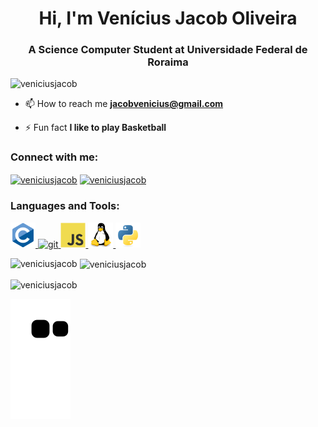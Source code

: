 <h1 align="center">Hi, I'm Venícius Jacob Oliveira</h1>
<h3 align="center">A Science Computer Student at Universidade Federal de Roraima</h3>

<p align="left"> <img src="https://komarev.com/ghpvc/?username=veniciusjacob&label=Profile%20views&color=0e21b4&style=flat" alt="veniciusjacob" /> </p>

- 📫 How to reach me **jacobvenicius@gmail.com**

- ⚡ Fun fact **I like to play Basketball**

<h3 align="left">Connect with me:</h3>
<p align="left">
<a href="https://linkedin.com/in/veniciusjacob" target="blank"><img align="center" src="https://raw.githubusercontent.com/rahuldkjain/github-profile-readme-generator/master/src/images/icons/Social/linked-in-alt.svg" alt="veniciusjacob" height="30" width="40" /></a>
<a href="https://instagram.com/veniciusjacob" target="blank"><img align="center" src="https://raw.githubusercontent.com/rahuldkjain/github-profile-readme-generator/master/src/images/icons/Social/instagram.svg" alt="veniciusjacob" height="30" width="40" /></a>
</p>

<h3 align="left">Languages and Tools:</h3>
<p align="left"> <a href="https://www.cprogramming.com/" target="_blank" rel="noreferrer"> <img src="https://raw.githubusercontent.com/devicons/devicon/master/icons/c/c-original.svg" alt="c" width="40" height="40"/> </a> <a href="https://git-scm.com/" target="_blank" rel="noreferrer"> <img src="https://www.vectorlogo.zone/logos/git-scm/git-scm-icon.svg" alt="git" width="40" height="40"/> </a> <a href="https://developer.mozilla.org/en-US/docs/Web/JavaScript" target="_blank" rel="noreferrer"> <img src="https://raw.githubusercontent.com/devicons/devicon/master/icons/javascript/javascript-original.svg" alt="javascript" width="40" height="40"/> </a> <a href="https://www.linux.org/" target="_blank" rel="noreferrer"> <img src="https://raw.githubusercontent.com/devicons/devicon/master/icons/linux/linux-original.svg" alt="linux" width="40" height="40"/> </a> <a href="https://www.python.org" target="_blank" rel="noreferrer"> <img src="https://raw.githubusercontent.com/devicons/devicon/master/icons/python/python-original.svg" alt="python" width="40" height="40"/> </a> </p>

<p><img align="left" src="https://github-readme-stats.vercel.app/api/top-langs?username=veniciusjacob&show_icons=true&theme=dark&bg_color=000000&locale=en&layout=compact" alt="veniciusjacob" /></p>

<p>&nbsp;<img align="center" src="https://github-readme-stats.vercel.app/api?username=veniciusjacob&show_icons=true&bg_color=000000&locale=en" alt="veniciusjacob" /></p>

<p><img align="center" src="https://github-readme-streak-stats.herokuapp.com/?user=veniciusjacob&theme=dark" alt="veniciusjacob" /></p>

![snake gif](https://github.com/veniciusjacob/veniciusjacob/blob/output/github-contribution-grid-snake.svg)
